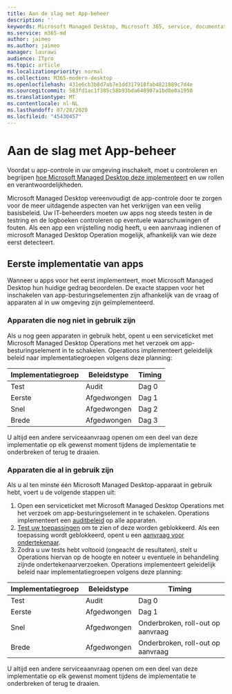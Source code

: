 ```yaml
---
title: Aan de slag met App-beheer
description: ''
keywords: Microsoft Managed Desktop, Microsoft 365, service, documentatie
ms.service: m365-md
author: jaimeo
ms.author: jaimeo
manager: laurawi
audience: ITpro
ms.topic: article
ms.localizationpriority: normal
ms.collection: M365-modern-desktop
ms.openlocfilehash: 431e6cb3b8d7ab7e1dd317918fab4821889c7d4e
ms.sourcegitcommit: 583fd1ac1f385c58b93bda648907a1bd8e0a1950
ms.translationtype: MT
ms.contentlocale: nl-NL
ms.lasthandoff: 07/28/2020
ms.locfileid: "45430457"
---
```

# <a name="get-started-with-app-control"></a>Aan de slag met App-beheer

Voordat u app-controle in uw omgeving inschakelt, moet u controleren en begrijpen [hoe Microsoft Managed Desktop deze implementeert](../service-description/app-control.md) en uw rollen en verantwoordelijkheden.

Microsoft Managed Desktop vereenvoudigt de app-controle door te zorgen voor de meer uitdagende aspecten van het verkrijgen van een veilig basisbeleid. Uw IT-beheerders moeten uw apps nog steeds testen in de testring en de logboeken controleren op eventuele waarschuwingen of fouten. Als een app een vrijstelling nodig heeft, u een aanvraag indienen of microsoft Managed Desktop Operation mogelijk, afhankelijk van wie deze eerst detecteert.

## <a name="initial-deployment-of-apps"></a>Eerste implementatie van apps

Wanneer u apps voor het eerst implementeert, moet Microsoft Managed Desktop hun huidige gedrag beoordelen. De exacte stappen voor het inschakelen van app-besturingselementen zijn afhankelijk van de vraag of apparaten al in uw omgeving zijn geïmplementeerd.

### <a name="devices-not-yet-in-use"></a>Apparaten die nog niet in gebruik zijn

Als u nog geen apparaten in gebruik hebt, opent u een serviceticket met Microsoft Managed Desktop Operations met het verzoek om app-besturingselement in te schakelen. Operations implementeert geleidelijk beleid naar implementatiegroepen volgens deze planning:

|Implementatiegroep  |Beleidstype  |Timing  |
|---------|---------|---------|
|Test     |  Audit       |  Dag 0       |
|Eerste     | Afgedwongen        | Dag 1        |
|Snel     | Afgedwongen        |  Dag 2       |
|Brede     | Afgedwongen        |  Dag 3       |

U altijd een andere serviceaanvraag openen om een deel van deze implementatie op elk gewenst moment tijdens de implementatie te onderbreken of terug te draaien.

### <a name="devices-already-in-use"></a>Apparaten die al in gebruik zijn

Als u al ten minste één Microsoft Managed Desktop-apparaat in gebruik hebt, voert u de volgende stappen uit:

1. Open een serviceticket met Microsoft Managed Desktop Operations met het verzoek om app-besturingselement in te schakelen. Operations implementeert een [auditbeleid](../service-description/app-control.md#audit-policy) op alle apparaten.
2. [Test uw toepassingen](../working-with-managed-desktop/work-with-app-control.md#add-a-new-app) om te zien of deze worden geblokkeerd. Als een toepassing wordt geblokkeerd, opent u een [aanvraag voor ondertekenaar](../working-with-managed-desktop/work-with-app-control.md#add-or-remove-a-trusted-signer). 
3. Zodra u uw tests hebt voltooid (ongeacht de resultaten), stelt u Operations hiervan op de hoogte en noteer u eventuele in behandeling zijnde ondertekenaarverzoeken. Operations implementeert geleidelijk beleid naar implementatiegroepen volgens deze planning:

|Implementatiegroep  |Beleidstype  |Timing  |
|---------|---------|---------|
|Test     |  Audit       |  Dag 0       |
|Eerste     | Afgedwongen        | Dag 1        |
|Snel     | Afgedwongen        |  Onderbroken, roll-out op aanvraag       |
|Brede     | Afgedwongen        |  Onderbroken, roll-out op aanvraag       |

U altijd een andere serviceaanvraag openen om een deel van deze implementatie op elk gewenst moment tijdens de implementatie te onderbreken of terug te draaien.



